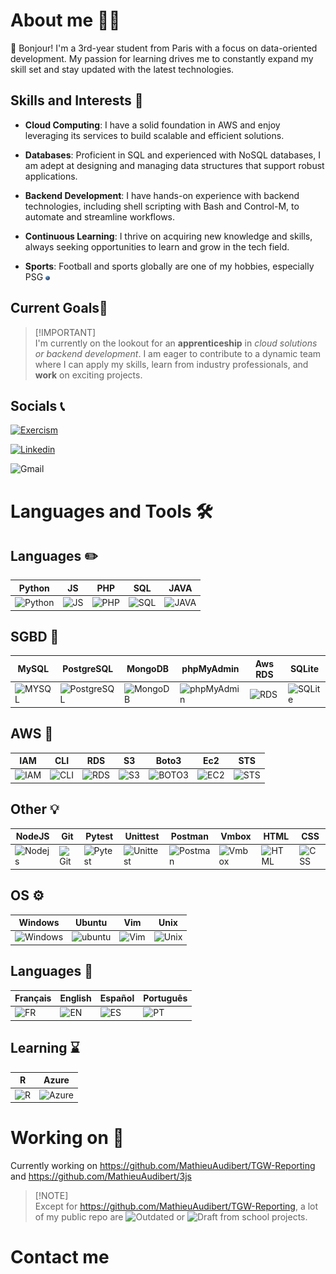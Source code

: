 # About me 🙋‍♂️
👋 Bonjour! I'm a 3rd-year student from Paris with a focus on data-oriented development. My passion for learning drives me to constantly expand my skill set and stay updated with the latest technologies.

## Skills and Interests 💭
- **Cloud Computing**: I have a solid foundation in AWS and enjoy leveraging its services to build scalable and efficient solutions.

- **Databases**: Proficient in SQL and experienced with NoSQL databases, I am adept at designing and managing data structures that support robust applications.

- **Backend Development**: I have hands-on experience with backend technologies, including shell scripting with Bash and Control-M, to automate and streamline workflows.

- **Continuous Learning**: I thrive on acquiring new knowledge and skills, always seeking opportunities to learn and grow in the tech field.

- **Sports**: Football and sports globally are one of my hobbies, especially PSG <img src="./assets/psg.png" alt="psg" width="1.5%"/>

## Current Goals🎯
>[!IMPORTANT]\
>I'm currently on the lookout for an **apprenticeship** in *cloud solutions or backend development*. I am eager to contribute to a dynamic team where I can apply my skills, learn from industry professionals, and **work** on exciting projects.

## Socials 📞
[![Exercism](https://img.shields.io/badge/Exercism-white?style=for-the-badge&logo=exercism&logoColor=white&logoSize=auto&color=16023C)](https://exercism.org/profiles/Cap92)

[![Linkedin](https://img.shields.io/badge/Linkedin-white?style=for-the-badge&logo=linkedin&logoColor=white&logoSize=auto&color=1B4FF7)](https://www.linkedin.com/in/mathieu-audibert-2b4763252/)

![Gmail](https://img.shields.io/badge/mathieu.audibert27@gmail.com-white?style=for-the-badge&logo=gmail&logoColor=white&logoSize=auto&color=C11E1E)

# Languages and Tools 🛠
<div>

## Languages ✏️
| Python | JS | PHP | SQL | JAVA |
|--------|----|-----|-----|------|
| <img src="https://upload.wikimedia.org/wikipedia/commons/thumb/c/c3/Python-logo-notext.svg/1869px-Python-logo-notext.svg.png" title="Python" alt="Python" width="55" height="55"/> | <img src="https://upload.wikimedia.org/wikipedia/commons/thumb/9/99/Unofficial_JavaScript_logo_2.svg/1024px-Unofficial_JavaScript_logo_2.svg.png" title="JS" alt="JS" width="55" height="55"/> | <img src="https://upload.wikimedia.org/wikipedia/commons/thumb/2/27/PHP-logo.svg/2560px-PHP-logo.svg.png" title="PHP" alt="PHP" width="55" height="55"/> | <img src="https://www.svgrepo.com/show/331760/sql-database-generic.svg" title="SQL" alt="SQL" width="55" height="55"/> | <img src="https://upload.wikimedia.org/wikipedia/fr/2/2e/Java_Logo.svg" title="JAVA" alt="JAVA" width="55" height="55"/> |

## SGBD 💾
| MySQL | PostgreSQL | MongoDB | phpMyAdmin | Aws RDS | SQLite |
|--------|----|-----|-----|------|------|
| <img src="https://upload.wikimedia.org/wikipedia/fr/thumb/6/62/MySQL.svg/1280px-MySQL.svg.png" title="MySQL" alt="MYSQL" width="55" height="55"/> | <img src="https://upload.wikimedia.org/wikipedia/commons/thumb/2/29/Postgresql_elephant.svg/1985px-Postgresql_elephant.svg.png" title="PostgreSQL" alt="PostgreSQL" width="55" height="55"/> | <img src="https://www.svgrepo.com/show/331488/mongodb.svg" title="MongoDB" alt="MongoDB" width="55" height="55"/> | <img src="https://upload.wikimedia.org/wikipedia/commons/thumb/4/4f/PhpMyAdmin_logo.svg/2560px-PhpMyAdmin_logo.svg.png" title="phpMyAdmin" alt="phpMyAdmin" width="55" height="55"/> | <img src="https://cdn.worldvectorlogo.com/logos/aws-rds.svg" title="RDS" alt="RDS" width="55" height="55"/> | <img src="https://upload.wikimedia.org/wikipedia/commons/thumb/3/38/SQLite370.svg/2560px-SQLite370.svg.png" title="SQLite" alt="SQLite" width="70" height="55"/> |

## AWS 🍊
| IAM | CLI | RDS | S3 | Boto3 | Ec2 | STS | 
|--------|----|-----|-----|------|------|------|
| <img src="https://cdn.worldvectorlogo.com/logos/aws-iam.svg" title="IAM" alt="IAM" width="55" height="55"/> | <img src="https://i.ibb.co/6tMjJtt/image.png" title="CLI" alt="CLI" width="55" height="55"/> | <img src="https://cdn.worldvectorlogo.com/logos/aws-rds.svg" title="RDS" alt="RDS" width="55" height="55"/> | <img src="https://upload.wikimedia.org/wikipedia/commons/thumb/b/bc/Amazon-S3-Logo.svg/1712px-Amazon-S3-Logo.svg.png" title="S3" alt="S3" width="55" height="55"/> | <img src="https://i.ibb.co/wK6wj1c/image.png" title="BOTO3" alt="BOTO3" width="55" height="55"/> | <img src="https://www.svgrepo.com/show/353449/aws-ec2.svg" title="EC2" alt="EC2" width="55" height="55"/> | <img src="https://i.ibb.co/FHPpj5g/image.png" title="STS" alt="STS" width="55" height="55"/>

## Other 💡
| NodeJS | Git | Pytest | Unittest | Postman | Vmbox | HTML | CSS |
|--------|----|-----|-----|------|------|------|------|
| <img src="https://upload.wikimedia.org/wikipedia/commons/thumb/d/d9/Node.js_logo.svg/2560px-Node.js_logo.svg.png" title="Nodejs" alt="Nodejs" width="70" height="55"/> | <img src="https://i.ibb.co/5GVX7Fz/image.png" title="Git" alt="Git" width="70" height="55"/> | <img src="https://upload.wikimedia.org/wikipedia/commons/thumb/b/ba/Pytest_logo.svg/2048px-Pytest_logo.svg.png" title="Pytest" alt="Pytest" width="55" height="55"/> | <img src="https://i.ibb.co/KrrPmQ3/image.png" title="Unittest" alt="Unittest" width="55" height="55"/> | <img src="https://www.svgrepo.com/show/354202/postman-icon.svg" title="Postman" alt="Postman" width="55" height="55"/> | <img src="https://i.ibb.co/9Hf1fY3/image.png" title="Vmbox" alt="Vmbox" width="55" height="55"/> | <img src="https://upload.wikimedia.org/wikipedia/commons/thumb/6/61/HTML5_logo_and_wordmark.svg/512px-HTML5_logo_and_wordmark.svg.png" title="HTML" alt="HTML" width="55" height="55"/> | <img src="https://upload.wikimedia.org/wikipedia/commons/thumb/d/d5/CSS3_logo_and_wordmark.svg/1200px-CSS3_logo_and_wordmark.svg.png" title="CSS" alt="CSS" width="55" height="55"/> |

## OS ⚙️
| Windows | Ubuntu | Vim | Unix | 
|--------|----|-----|-----|
| <img src="https://upload.wikimedia.org/wikipedia/commons/thumb/5/5f/Windows_logo_-_2012.svg/2048px-Windows_logo_-_2012.svg.png" title="Windows" alt="Windows" width="55" height="55"/> | <img src="https://i.ibb.co/zPn2Qt3/image.png" title="ubuntu" alt="ubuntu" width="55" height="55"/> | <img src="https://upload.wikimedia.org/wikipedia/commons/thumb/9/9f/Vimlogo.svg/2044px-Vimlogo.svg.png" title="Vim" alt="Vim" width="55" height="55"/> | <img src="https://upload.wikimedia.org/wikipedia/commons/thumb/3/35/Tux.svg/1200px-Tux.svg.png" title="Unix" alt="Unix" width="55" height="55"/> |

## Languages 💬
| Français | English | Español | Português | 
|--------|----|-----|-----|
| <img src="https://upload.wikimedia.org/wikipedia/commons/thumb/c/c3/Flag_of_France.svg/1280px-Flag_of_France.svg.png" title="FR" alt="FR" width="100" height="70"/> | <img src="https://upload.wikimedia.org/wikipedia/commons/thumb/8/83/Flag_of_the_United_Kingdom_%283-5%29.svg/2560px-Flag_of_the_United_Kingdom_%283-5%29.svg.png" title="EN" alt="EN" width="100" height="70"/> | <img src="https://upload.wikimedia.org/wikipedia/commons/thumb/9/9a/Flag_of_Spain.svg/1280px-Flag_of_Spain.svg.png" title="ES" alt="ES" width="100" height="70"/> | <img src="https://upload.wikimedia.org/wikipedia/commons/thumb/5/5c/Flag_of_Portugal.svg/1280px-Flag_of_Portugal.svg.png" title="PT" alt="PT" width="100" height="70"/> |

## Learning ⌛️
| R | Azure |
|--------|----|
| <img src="https://upload.wikimedia.org/wikipedia/commons/thumb/1/1b/R_logo.svg/1280px-R_logo.svg.png" title="R" alt="R" width="55" height="55"/> | <img src="https://upload.wikimedia.org/wikipedia/commons/thumb/f/fa/Microsoft_Azure.svg/2048px-Microsoft_Azure.svg.png" title="Azure" alt="Azure" width="55" height="55"/> |
</div>

# Working on 🧱
Currently working on https://github.com/MathieuAudibert/TGW-Reporting and https://github.com/MathieuAudibert/3js

>[!NOTE]\
> Except for https://github.com/MathieuAudibert/TGW-Reporting, a lot of my public repo are ![Outdated](https://img.shields.io/badge/State-Outdated-red) or ![Draft](https://img.shields.io/badge/Status-Draft-orange) from school projects. 


# Contact me 